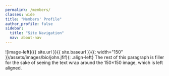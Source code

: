 ```yaml
---
permalink: /members/
classes: wide
title: "Members' Profile"
author_profile: false
sidebar:
  title: "Site Navigation"
  nav: about-nav
---
```


![image-left]({{ site.url }}{{ site.baseurl }}{{: width="150" }}/assets/images/bio/john.jfif){: .align-left} The rest of this paragraph is filler for the sake of seeing the text wrap around the 150×150 image, which is left aligned.
